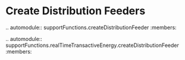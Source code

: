 Create Distribution Feeders 
===========================

.. automodule:: supportFunctions.createDistributionFeeder
   :members:
   
.. automodule:: supportFunctions.realTimeTransactiveEnergy.createDistributionFeeder
   :members:   